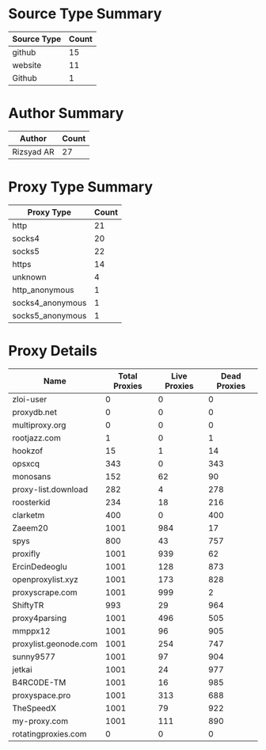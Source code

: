 # Source Type Summary

| Source Type | Count |
|-------------|-------|
| github | 15 |
| website | 11 |
| Github | 1 |


# Author Summary

| Author | Count |
|--------|-------|
| Rizsyad AR | 27 |


# Proxy Type Summary

| Proxy Type | Count |
|------------|-------|
| http | 21 |
| socks4 | 20 |
| socks5 | 22 |
| https | 14 |
| unknown | 4 |
| http_anonymous | 1 |
| socks4_anonymous | 1 |
| socks5_anonymous | 1 |


# Proxy Details

| Name | Total Proxies | Live Proxies | Dead Proxies |
|------|---------------|--------------|---------------|
| zloi-user | 0 | 0 | 0 |
| proxydb.net | 0 | 0 | 0 |
| multiproxy.org | 0 | 0 | 0 |
| rootjazz.com | 1 | 0 | 1 |
| hookzof | 15 | 1 | 14 |
| opsxcq | 343 | 0 | 343 |
| monosans | 152 | 62 | 90 |
| proxy-list.download | 282 | 4 | 278 |
| roosterkid | 234 | 18 | 216 |
| clarketm | 400 | 0 | 400 |
| Zaeem20 | 1001 | 984 | 17 |
| spys | 800 | 43 | 757 |
| proxifly | 1001 | 939 | 62 |
| ErcinDedeoglu | 1001 | 128 | 873 |
| openproxylist.xyz | 1001 | 173 | 828 |
| proxyscrape.com | 1001 | 999 | 2 |
| ShiftyTR | 993 | 29 | 964 |
| proxy4parsing | 1001 | 496 | 505 |
| mmppx12 | 1001 | 96 | 905 |
| proxylist.geonode.com | 1001 | 254 | 747 |
| sunny9577 | 1001 | 97 | 904 |
| jetkai | 1001 | 24 | 977 |
| B4RC0DE-TM | 1001 | 16 | 985 |
| proxyspace.pro | 1001 | 313 | 688 |
| TheSpeedX | 1001 | 79 | 922 |
| my-proxy.com | 1001 | 111 | 890 |
| rotatingproxies.com | 0 | 0 | 0 |

